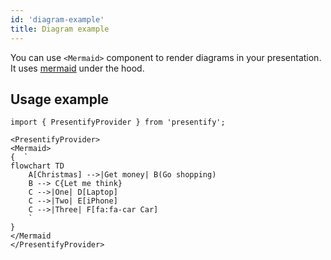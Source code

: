 ```yaml
---
id: 'diagram-example'
title: Diagram example
---
```


You can use `<Mermaid>` component to render diagrams in your presentation. It uses [mermaid](https://mermaid-js.github.io/mermaid/#/) under the hood.

## Usage example

```mdx
import { PresentifyProvider } from 'presentify';

<PresentifyProvider>
<Mermaid>
{  `
flowchart TD
    A[Christmas] -->|Get money| B(Go shopping)
    B --> C{Let me think}
    C -->|One| D[Laptop]
    C -->|Two| E[iPhone]
    C -->|Three| F[fa:fa-car Car]
    `
}
</Mermaid
</PresentifyProvider>
```
